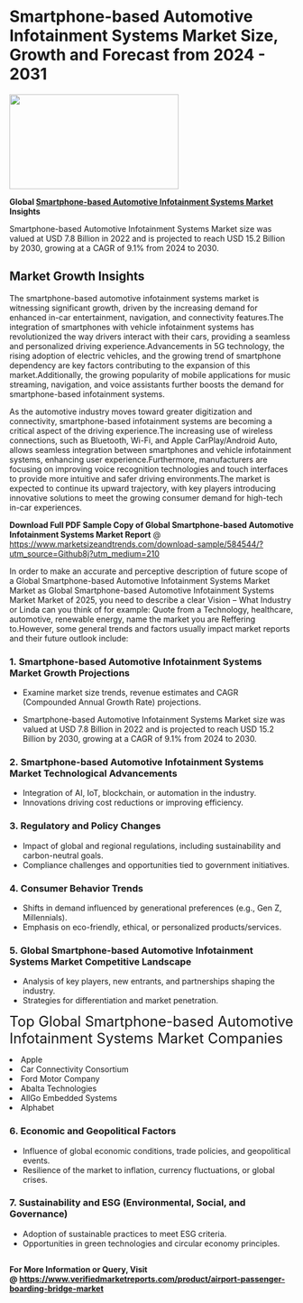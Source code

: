 <H1>Smartphone-based Automotive Infotainment Systems Market Size, Growth and Forecast from 2024 - 2031</H1><img class="aligncenter size-medium wp-image-584254" src="https://thirdeyenews.in/wp-content/uploads/2024/09/Global-Market-Research-300x168.jpeg" alt="" width="300" height="168" /><p><strong>Global&nbsp;<a href="https://www.marketsizeandtrends.com/download-sample/584544/?utm_source=Github8j?utm_medium=210">Smartphone-based Automotive Infotainment Systems Market</a> Insights</strong></p><p>Smartphone-based Automotive Infotainment Systems Market size was valued at USD 7.8 Billion in 2022 and is projected to reach USD 15.2 Billion by 2030, growing at a CAGR of 9.1% from 2024 to 2030.</p><p><h2>Market Growth Insights</h2> <p>The smartphone-based automotive infotainment systems market is witnessing significant growth, driven by the increasing demand for enhanced in-car entertainment, navigation, and connectivity features.The integration of smartphones with vehicle infotainment systems has revolutionized the way drivers interact with their cars, providing a seamless and personalized driving experience.Advancements in 5G technology, the rising adoption of electric vehicles, and the growing trend of smartphone dependency are key factors contributing to the expansion of this market.Additionally, the growing popularity of mobile applications for music streaming, navigation, and voice assistants further boosts the demand for smartphone-based infotainment systems.</p> <p>As the automotive industry moves toward greater digitization and connectivity, smartphone-based infotainment systems are becoming a critical aspect of the driving experience.The increasing use of wireless connections, such as Bluetooth, Wi-Fi, and Apple CarPlay/Android Auto, allows seamless integration between smartphones and vehicle infotainment systems, enhancing user experience.Furthermore, manufacturers are focusing on improving voice recognition technologies and touch interfaces to provide more intuitive and safer driving environments.The market is expected to continue its upward trajectory, with key players introducing innovative solutions to meet the growing consumer demand for high-tech in-car experiences.</p> <p><span class=""><strong>Download Full PDF Sample Copy of Global Smartphone-based Automotive Infotainment Systems Market Report</strong> @ <a href="https://www.marketsizeandtrends.com/download-sample/584544/?utm_source=Github8j?utm_medium=210" target="_blank">https://www.marketsizeandtrends.com/download-sample/584544/?utm_source=Github8j?utm_medium=210</a></span></p><p>In order to make an accurate and perceptive description of future scope of a Global&nbsp;Smartphone-based Automotive Infotainment Systems Market Market as Global&nbsp;Smartphone-based Automotive Infotainment Systems Market Market of 2025, you need to describe a clear Vision &ndash; What Industry or Linda can you think of for example: Quote from a Technology, healthcare, automotive, renewable energy, name the market you are Reffering to.However, some general trends and factors usually impact market reports and their future outlook include:</p><h3>1.&nbsp;<strong>Smartphone-based Automotive Infotainment Systems Market Growth Projections</strong></h3><ul><li>Examine market size trends, revenue estimates and CAGR (Compounded Annual Growth Rate) projections.</li><li><p>Smartphone-based Automotive Infotainment Systems Market size was valued at USD 7.8 Billion in 2022 and is projected to reach USD 15.2 Billion by 2030, growing at a CAGR of 9.1% from 2024 to 2030.</p></li></ul><h3>2.&nbsp;<strong>Smartphone-based Automotive Infotainment Systems Market Technological Advancements</strong></h3><ul><li>Integration of AI, IoT, blockchain, or automation in the industry.</li><li>Innovations driving cost reductions or improving efficiency.</li></ul><h3>3.&nbsp;<strong>Regulatory and Policy Changes</strong></h3><ul><li>Impact of global and regional regulations, including sustainability and carbon-neutral goals.</li><li>Compliance challenges and opportunities tied to government initiatives.</li></ul><h3>4.&nbsp;<strong>Consumer Behavior Trends</strong></h3><ul><li>Shifts in demand influenced by generational preferences (e.g., Gen Z, Millennials).</li><li>Emphasis on eco-friendly, ethical, or personalized products/services.</li></ul><h3>5.&nbsp;<strong>Global Smartphone-based Automotive Infotainment Systems Market Competitive Landscape</strong></h3><ul><li>Analysis of key players, new entrants, and partnerships shaping the industry.</li><li>Strategies for differentiation and market penetration.</li></ul><p data-pm-slice="1 1 []"><span style="color: inherit; font-family: inherit; font-size: 25px;">Top Global Smartphone-based Automotive Infotainment Systems Market Companies</span></p><div class="" data-test-id=""><p><li>Apple</li><li> Car Connectivity Consortium</li><li> Ford Motor Company</li><li> Abalta Technologies</li><li> AllGo Embedded Systems</li><li> Alphabet</li></p></div><h3>6.&nbsp;<strong>Economic and Geopolitical Factors</strong></h3><ul><li>Influence of global economic conditions, trade policies, and geopolitical events.</li><li>Resilience of the market to inflation, currency fluctuations, or global crises.</li></ul><h3>7.&nbsp;<strong>Sustainability and ESG (Environmental, Social, and Governance)</strong></h3><ul><li>Adoption of sustainable practices to meet ESG criteria.</li><li>Opportunities in green technologies and circular economy principles.</li></ul><h2><strong style="font-size: 14px;">For More Information or Query, Visit @&nbsp;</strong><a style="background-color: #ffffff; font-size: 14px;" href="https://www.marketsizeandtrends.com/report/smartphone-based-automotive-infotainment-systems-market/" target="_blank">https://www.verifiedmarketreports.com/product/airport-passenger-boarding-bridge-market</a></h2>